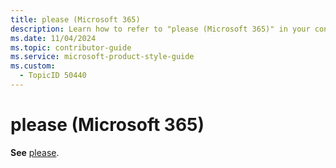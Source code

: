 ```yaml
---
title: please (Microsoft 365)
description: Learn how to refer to "please (Microsoft 365)" in your content.
ms.date: 11/04/2024
ms.topic: contributor-guide
ms.service: microsoft-product-style-guide
ms.custom:
  - TopicID 50440
---
```



# please (Microsoft 365)

**See** [please](~\a_z_names_terms\p\please.md).

